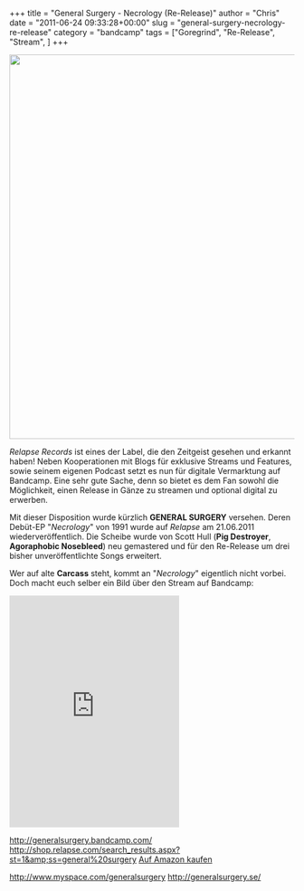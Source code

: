 +++
title = "General Surgery - Necrology (Re-Release)"
author = "Chris"
date = "2011-06-24 09:33:28+00:00"
slug = "general-surgery-necrology-re-release"
category = "bandcamp"
tags = ["Goregrind", "Re-Release", "Stream", ]
+++

<img class="alignnone size-full wp-image-6136" title="General Surgery - Necrology" src="http://necroslaughter.de/wp-content/uploads/2011/06/General-Surgery-Necrology.jpg" alt="" width="680" height="680" />

_Relapse Records_ ist eines der Label, die den Zeitgeist gesehen und erkannt haben! Neben Kooperationen mit Blogs für exklusive Streams und Features, sowie seinem eigenen Podcast setzt es nun für digitale Vermarktung auf Bandcamp. Eine sehr gute Sache, denn so bietet es dem Fan sowohl die Möglichkeit, einen Release in Gänze zu streamen und optional digital zu erwerben.

Mit dieser Disposition wurde kürzlich **GENERAL SURGERY** versehen. Deren Debüt-EP "_Necrology_" von 1991 wurde auf _Relapse_ am 21.06.2011 wiederveröffentlich. Die Scheibe wurde von Scott Hull (**Pig Destroyer**, **Agoraphobic Nosebleed**) neu gemastered und für den Re-Release um drei bisher unveröffentlichte Songs erweitert.

Wer auf alte **Carcass** steht, kommt an "_Necrology_" eigentlich nicht vorbei. Doch macht euch selber ein Bild über den Stream auf Bandcamp:

<iframe style="position: relative; display: block; width: 300px; height: 410px;" src="http://bandcamp.com/EmbeddedPlayer/v=2/album=1217070933/size=grande3/bgcol=000000/linkcol=AA0000/" width="680" height="410" frameborder="0"><a href="http://generalsurgery.bandcamp.com/album/necrology-reissue">Necrology (Reissue) by General Surgery</a></iframe>

<a href="http://generalsurgery.bandcamp.com/">http://generalsurgery.bandcamp.com/</a>
<a href="http://shop.relapse.com/search_results.aspx?st=1&amp;ss=general%20surgery">http://shop.relapse.com/search_results.aspx?st=1&amp;ss=general%20surgery</a>
<a href="http://www.amazon.de/gp/product/B004XD03G6/ref=as_li_qf_sp_asin_il_tl?ie=UTF8&amp;tag=necroslwebzin-21&amp;linkCode=as2&amp;camp=1638&amp;creative=6742&amp;creativeASIN=B004XD03G6">Auf Amazon kaufen</a>

<a href="http://www.myspace.com/generalsurgery">http://www.myspace.com/generalsurgery</a>
<a href="http://generalsurgery.se/">http://generalsurgery.se/</a>
